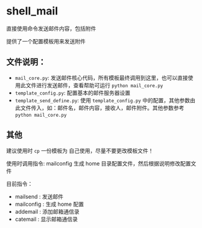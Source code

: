# shell_mail
直接使用命令发送邮件内容，包括附件

提供了一个配置模板用来发送附件

## 文件说明：
- `mail_core.py`: 发送邮件核心代码，所有模板最终调用到这里，也可以直接使用此文件进行发送邮件，查看帮助可运行 `python mail_core.py`
- `template_config.py`: 配置基本的邮件服务器设置
- `template_send_define.py`: 使用 `template_config.py` 中的配置，其他参数由此文件传入，如：邮件名，邮件内容，接收人，邮件附件。其他参数参考`python mail_core.py`

## 其他

建议使用时 `cp` 一份模板为 自己使用，尽量不要更改模板文件！

使用时调用指令: mailconfig 生成 home 目录配置文件，然后根据说明修改配置文件

目前指令：
- mailsend	: 发送邮件
- mailconfig	: 生成 home 配置
- addemail	: 添加邮箱通信录
- catemail	: 显示邮箱通信录

